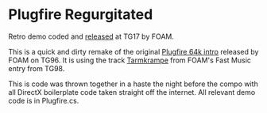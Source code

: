 # Plugfire Regurgitated

Retro demo coded and [released](ftp://ftp.gathering.org/TG/2017/CreativeCompos/Demo/Plugfire_Regurgitated_by_FOAM.zip) at TG17 by FOAM.

This is a quick and dirty remake of the original [Plugfire 64k intro](ftp://ftp.gathering.org/TG/1996/PC64k/TG96_PC_64K_Foam_Plugfire.mpg) released by FOAM on TG96. It is using the track [Tarmkrampe](ftp://ftp.gathering.org/TG/1998/Fastmod/TRACK08.mp3) from FOAM's Fast Music entry from TG98.

This is code was thrown together in a haste the night before the compo with all DirectX boilerplate code taken straight off the internet. All relevant demo code is in Plugfire.cs.
